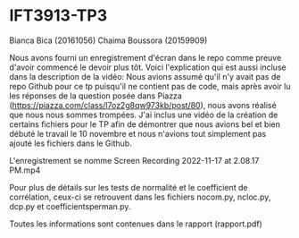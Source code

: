 # IFT3913-TP3

Bianca Bica (20161056)
Chaima Boussora (20159909)

Nous avons fourni un enregistrement d'écran dans le repo comme preuve d'avoir commencé le devoir plus tôt. Voici l'explication qui est aussi incluse dans la description de la vidéo: Nous avions assumé qu'il n'y avait pas de repo Github pour ce tp puisqu'il ne contient pas de code, mais après avoir lu les réponses de la question posée dans Piazza (https://piazza.com/class/l7oz2g8qw973kb/post/80), nous avons réalisé que nous nous sommes trompées. J'ai inclus une vidéo de la création de certains fichiers pour le TP afin de démontrer que nous avions bel et bien débuté le travail le 10 novembre et nous n'avions tout simplement pas ajouté les fichiers dans le Github.

L'enregistrement se nomme Screen Recording 2022-11-17 at 2.08.17 PM.mp4

Pour plus de détails sur les tests de normalité et le coefficient de corrélation, ceux-ci se retrouvent dans les fichiers nocom.py, ncloc.py, dcp.py et coefficientsperman.py.

Toutes les informations sont contenues dans le rapport (rapport.pdf)




